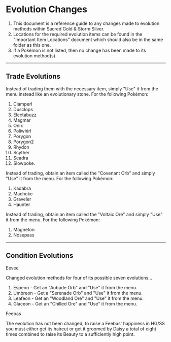 # Evolution Changes

1. This document is a reference guide to any changes made to evolution methods within Sacred Gold & Storm Silver.
1. Locations for the required evolution items can be found in the "Important Item Locations" document which should also be in the same folder as this one.
1. If a Pokémon is not listed, then no change has been made to its evolution method(s).


---

## Trade Evolutions

Instead of trading them with the necessary item, simply "Use" it from the menu instead like an evolutionary stone. For the following Pokémon:

1. Clamperl
1. Dusclops
1. Electabuzz
1. Magmar
1. Onix
1. Poliwhirl
1. Porygon
1. Porygon2
1. Rhydon
1. Scyther
1. Seadra
1. Slowpoke.

Instead of trading, obtain an item called the "Covenant Orb" and simply "Use" it from the menu. For the following Pokémon:

1. Kadabra
1. Machoke
1. Graveler
1. Haunter

Instead of trading, obtain an item called the "Voltaic Ore" and simply "Use" it from the menu. For the following Pokémon:

1. Magneton
1. Nosepass


---

## Condition Evolutions

Eevee

Changed evolution methods for four of its possible seven evolutions…

1. Espeon - Get an "Aubade Orb" and "Use" it from the menu.
1. Umbreon - Get a "Serenade Orb" and "Use" it from the menu.
1. Leafeon - Get an "Woodland Ore" and "Use" it from the menu.
1. Glaceon - Get an "Chilled Ore" and "Use" it from the menu.

Feebas

The evolution has not been changed; to raise a Feebas' happiness in HG/SS you must either get its haircut or get it groomed by Daisy a total of eight times combined to raise its Beauty to a sufficiently high point.

